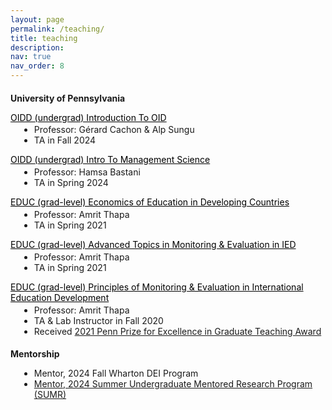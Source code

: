 ```yaml
---
layout: page
permalink: /teaching/
title: teaching
description: 
nav: true
nav_order: 8
---
```


<style>
  .course-title {
    margin-bottom: 0.2em;  /* Reduced from default */
  }
  .course-title a {
    color: black;
    text-decoration: underline;
  }
  .course-details {
    margin-top: 0;
    margin-bottom: 1em;
    margin-left: 1em;
  }
  h4 {
    margin-bottom: 1em; /* Adds space below the h3 title */
  }
</style>

#### University of Pennsylvania

<p class="course-title"><a href="https://oid.wharton.upenn.edu/programs/undergraduate/course-descriptions/">OIDD (undergrad) Introduction To OID</a></p>
<ul class="course-details">
  <li>Professor: Gérard Cachon & Alp Sungu</li>
  <li>TA in Fall 2024</li>
</ul>

<p class="course-title"><a href="https://oid.wharton.upenn.edu/programs/undergraduate/course-descriptions/">OIDD (undergrad) Intro To Management Science</a></p>
<ul class="course-details">
  <li>Professor: Hamsa Bastani</li>
  <li>TA in Spring 2024</li>
</ul>

<p class="course-title"><a href="https://catalog.upenn.edu/courses/educ/">EDUC (grad-level) Economics of Education in Developing Countries</a></p>
<ul class="course-details">
  <li>Professor: Amrit Thapa</li>
  <li>TA in Spring 2021</li>
</ul>

<p class="course-title"><a href="https://catalog.upenn.edu/courses/educ/">EDUC (grad-level) Advanced Topics in Monitoring & Evaluation in IED</a></p>
<ul class="course-details">
  <li>Professor: Amrit Thapa</li>
  <li>TA in Spring 2021</li>
</ul>

<p class="course-title"><a href="https://catalog.upenn.edu/courses/educ/">EDUC (grad-level) Principles of Monitoring & Evaluation in International Education Development</a></p>
<ul class="course-details">
  <li>Professor: Amrit Thapa</li>
  <li>TA & Lab Instructor in Fall 2020</li>
  <li>Received <a href="https://provost.upenn.edu/for-students/teaching-at-penn/teaching-awards/">2021 Penn Prize for Excellence in Graduate Teaching Award</a></li>
</ul>

#### Mentorship 

<ul class="course-details">
  <li>Mentor, 2024 Fall Wharton DEI Program</li>
  <li><a href="https://ldi.upenn.edu/education/penn-ldi-training-programs/sumr/"> Mentor, 2024 Summer Undergraduate Mentored Research Program (SUMR)</a></li>
</ul>